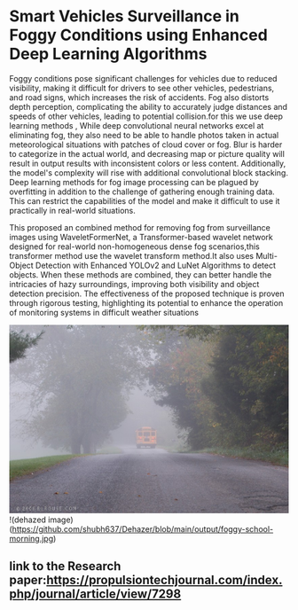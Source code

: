 # Smart Vehicles Surveillance in Foggy Conditions using Enhanced Deep Learning Algorithms

Foggy conditions pose significant challenges for vehicles due to reduced visibility, making it difficult for drivers 
to see other vehicles, pedestrians, and road signs, which increases the risk of accidents. Fog also distorts depth 
perception, complicating the ability to accurately judge distances and speeds of other vehicles, leading to 
potential collision.for this we use deep learning methods , While deep convolutional neural networks excel at 
eliminating fog, they also need to be able to handle photos taken in actual meteorological situations with 
patches of cloud cover or fog. Blur is harder to categorize in the actual world, and decreasing map or picture 
quality will result in output results with inconsistent colors or less content. Additionally, the model's 
complexity will rise with additional convolutional block stacking. Deep learning methods for fog image 
processing can be plagued by overfitting in addition to the challenge of gathering enough training data. This can 
restrict the capabilities of the model and make it difficult to use it practically in real-world situations.

This proposed an combined method for removing fog from surveillance images using WaveletFormerNet, a 
Transformer-based wavelet network designed for real-world non-homogeneous dense fog scenarios,this 
transformer method use the wavelet transform method.It also uses Multi-Object Detection with Enhanced 
YOLOv2 and LuNet Algorithms to detect objects. When these methods are combined, they can better handle the 
intricacies of hazy surroundings, improving both visibility and object detection precision. The effectiveness of 
the proposed technique is proven through rigorous testing, highlighting its potential to enhance the operation 
of monitoring systems in difficult weather situations

![foggy image](https://github.com/shubh637/Dehazer/blob/main/images/foggy-school-morning.jpg)
!(dehazed image)(https://github.com/shubh637/Dehazer/blob/main/output/foggy-school-morning.jpg)

## link to the Research paper:https://propulsiontechjournal.com/index.php/journal/article/view/7298
